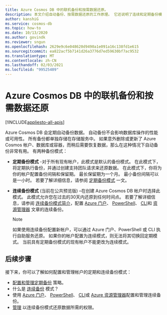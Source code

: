 ```yaml
---
title: Azure Cosmos DB 中的联机备份和按需数据还原。
description: 本文介绍自动备份、按需数据还原的工作原理。 它还说明了连续和定期备份模式之间的差异。
author: kanshiG
ms.service: cosmos-db
ms.topic: how-to
ms.date: 10/13/2020
ms.author: govindk
ms.reviewer: sngun
ms.openlocfilehash: 2629e9c6e048620d9490a1e091a16c138fd1e615
ms.sourcegitcommit: ea822acf5b7141d26a3776d7ed59630bf7ac9532
ms.translationtype: MT
ms.contentlocale: zh-CN
ms.lasthandoff: 02/03/2021
ms.locfileid: "99525409"
---
```

# <a name="online-backup-and-on-demand-data-restore-in-azure-cosmos-db"></a>Azure Cosmos DB 中的联机备份和按需数据还原
[!INCLUDE[appliesto-all-apis](includes/appliesto-all-apis.md)]

Azure Cosmos DB 会定期自动备份数据。 自动备份不会影响数据库操作的性能或可用性。 所有备份都单独存储在存储服务中。 如果意外删除或更新了 Azure Cosmos 帐户、数据库或容器，而稍后需要恢复数据，那么在这种情况下自动备份非常有用。 有两种备份模式：

* **定期备份模式** -对于所有现有帐户，此模式是默认的备份模式。 在此模式下，将定期执行备份，并通过创建支持团队请求来还原数据。 在此模式下，你将为你的帐户配置备份间隔和保留期。 最长保留期为一个月。 最小备份间隔可以是一小时。  若要了解详细信息，请参阅 [定期备份模式](configure-periodic-backup-restore.md) 一文。

* **连续备份模式** (当前在公共预览版) –在创建 Azure Cosmos DB 帐户时选择此模式。 此模式允许您在过去的30天内还原到任何时间点。 若要了解详细信息，请参阅 [连续备份模式简介](continuous-backup-restore-introduction.md)，配置 [Azure 门户](continuous-backup-restore-portal.md)、 [PowerShell](continuous-backup-restore-powershell.md)、 [CLI](continuous-backup-restore-command-line.md)和 [资源管理器](continuous-backup-restore-template.md) 文章的连续备份。

  > [!NOTE]
  > 如果使用连续备份配置新帐户，可以通过 Azure 门户、PowerShell 或 CLI 执行自助服务还原。 如果你的帐户配置为连续模式，则无法将其切换回定期模式。 当前具有定期备份模式的现有帐户不能更改为连续模式。  

## <a name="next-steps"></a>后续步骤

接下来，你可以了解如何配置和管理帐户的定期和连续备份模式：

* [配置和管理定期备份](configure-periodic-backup-restore.md) 策略。
* 什么是 [连续备份](continuous-backup-restore-introduction.md) 模式？
* 使用 [Azure 门户](continuous-backup-restore-portal.md)、 [PowerShell](continuous-backup-restore-powershell.md)、 [CLI](continuous-backup-restore-command-line.md)或 [Azure 资源管理器](continuous-backup-restore-template.md)配置和管理连续备份。
* [管理](continuous-backup-restore-permissions.md) 以连续备份模式还原数据所需的权限。
